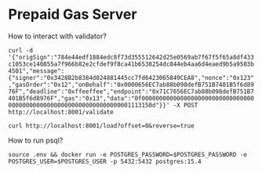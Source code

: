 # Prepaid Gas Server

How to interact with validator?

`curl -d '{"origSign":"784e44edf1884edc8f73d355512642d25e0569ab7f67f5f65a8df433c1053ce140855a7f966b82e2cfdef9f8ca41b6538254dc844eb4aa6d4eaed9b5a9503b4501","message":{"signer":"0x3428B2b8384d024881445cc7fd6423065849CEA8","nonce":"0x123","gasOrder":"0x12","onBehalf":"0x0000656EC7ab88b098defB751B7401B5f6d8976F","deadline":"0xffeeffee","endpoint":"0x71C7656EC7ab88b098defB751B7401B5f6d8976F","gas":"0x13","data":"0f0000000000000000000000000000000000000000000000000000000000000000001113150d"}}' -X POST http://localhost:8001/validate`

`curl http://localhost:8001/load?offset=0&reverse=true`

How to run psql?

`source .env && docker run -e POSTGRES_PASSWORD=$POSTGRES_PASSWORD -e POSTGRES_USER=$POSTGRES_USER -p 5432:5432 postgres:15.4`